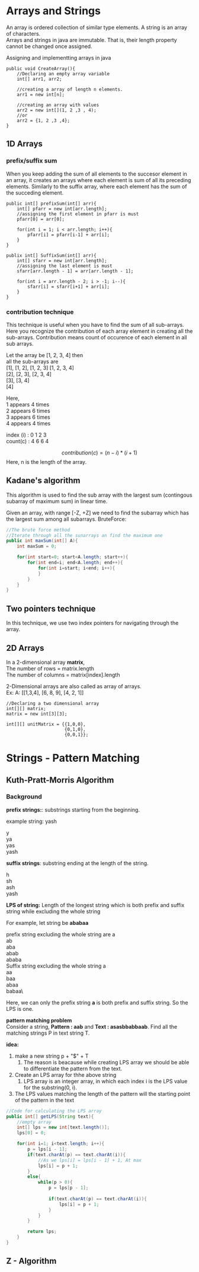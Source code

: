 # Arrays and Strings
An array is ordered collection of similar type elements. A string is an array of characters.\
Arrays and strings in java are immutable. That is, their length property cannot be changed once assigned.

Assigning and implementting arrays in java
```
public void CreateArray(){
    //Declaring an empty array variable
    int[] arr1, arr2;

    //creating a array of length n elements.
    arr1 = new int[n];

    //creating an array with values
    arr2 = new int[](1, 2 ,3 , 4);
    //or
    arr2 = {1, 2 ,3 ,4};
}
```
## 1D Arrays
### prefix/suffix sum
When you keep adding the sum of all elements to the succesor element in an array, it creates an arrays where each element is sum of all its preceding elements. Similarly to the suffix array, where each element has the sum of the succeding element.
```
public int[] prefixSum(int[] arr){
    int[] pfarr = new int[arr.length];
    //assigning the first element in pfarr is must
    pfarr[0] = arr[0];

    for(int i = 1; i < arr.length; i++){
        pfarr[i] = pfarr[i-1] + arr[i];
    }
}

publix int[] SuffixSum(int[] arr){
    int[] sfarr = new int[arr.length];
    //assigning the last element is must
    sfarr[arr.length - 1] = arr[arr.length - 1];

    for(int i = arr.length - 2; i > -1; i--){
        sfarr[i] = sfarr[i+1] + arr[i];
    }
}
```
### contribution technique
This technique is useful when you have to find the sum of all sub-arrays. Here you recognize the contribution of each array element in creating all the sub-arrays. Contribution means count of occurence of each element in all sub arrays.

Let the array be [1, 2, 3, 4] then \
all the sub-arrays are \
[1], [1, 2], [1, 2, 3] [1, 2, 3, 4] \
[2], [2, 3], [2, 3, 4] \
[3], [3, 4] \
[4] 

Here, \
1 appears 4 times\
2 appears 6 times\
3 appears 6 times\
4 appears 4 times

index (i) : 0    1   2   3\
count(c) : 4    6   6   4

$$
contribution (c) = (n-i)*(i+1)
$$
Here, n is the length of the array.

## Kadane's algorithm
This algorithm is used to find the sub array with the largest sum (contingous subarray of maximum sum) in linear time.

Given an array, with range [-Z, +Z] we need to find the subarray which has the largest sum among all subarrays.
BruteForce:
```java
//The brute force method
//Iterate through all the sunarrays an find the maximum one
public int maxSum(int[] A){
    int maxSum = 0;

    for(int start=0; start<A.length; start++){
        for(int end=i; end<A.length; end++){
            for(int i=start; i<end; i++){
            }
        }
    }
}
```

## Two pointers technique
In this technique, we use two index pointers for navigating through the array.

## 2D Arrays
In a 2-dimensional array **matrix**,\
The number of rows = matrix.length\
The number of columns = matrix[index].length

2-Dimensional arrays are also called as array of arrays.\
Ex: A: [[1,3,4], [6, 8, 9], [4, 2, 1]]

```
//Declaring a two dimensional array
int[][] matrix;
matrix = new int[3][3];

int[][] unitMatrix = {{1,0,0}, 
                      {0,1,0}, 
                      {0,0,1}};
```

# Strings - Pattern Matching
## Kuth-Pratt-Morris Algorithm
### Background
**prefix strings:**: substrings starting from the beginning.

example string:
yash
 
y \
ya \
yas \
yash

**suffix strings**: substring ending at the length of the string. 

h \
sh \
ash \
yash

**LPS of string:** Length of the longest string which is both prefix and suffix string while excluding the whole string

For example,
let string be **ababaa**

prefix string excluding the whole string are
a\
ab\
aba\
abab\
ababa\
Suffix string excluding the whole string
a\
aa\
baa\
abaa\
babaa\

Here, we can only the prefix string **a** is both prefix and suffix string. So the LPS is one.

**pattern matching problem** \
Consider a string, **Pattern : aab**  and **Text : asasbbabbaab**. Find all the matching strings P in text string T.

**idea:**
1. make a new string p + "\$" + T
   1. The reason is beacause while creating LPS array we should be able to differentiate the pattern from the text.
2. Create an LPS array for thhe above string
   1. LPS array is an integer array, in which each index i is the LPS value for the substring(0, i).
3. The LPS values matching the length of the pattern will the starting point of the pattern in the text

```java
//Code for calculating the LPS array
public int[] getLPS(String text){
    //empty array
    int[] lps = new int[text.length()];
    lps[0] = 0;

    for(int i=1; i<text.length; i++){
        p = lps[i - 1];
        if(text.charAt(p) == text.charAt(i)){
            //As we lps[i] = lps[i - 1] + 1, At max
            lps[i] = p + 1;
        }
        else{
            while(p > 0){
                p = lps[p - 1];
                
                if(text.charAt(p) == text.charAt(i)){
                    lps[i] = p + 1;
                }     
            }
        }

        return lps;
    }
}
```

## Z - Algorithm
